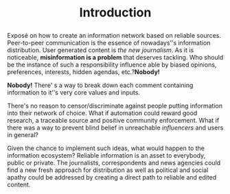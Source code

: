 
# <p align="center">Introduction</p>

Exposé on how to create an information network based on reliable sources. Peer-to-peer communication is the essence  of nowadays’'s information distribution. User generated content is _the new journalism_. As it is noticeable, **misinformation is a problem** that deserves tackling. Who should be the instance of such a responsibility influence able  by biased opinions, preferences, interests, hidden agendas, etc.?**Nobody!**

**Nobody!** There' s a way to break down each comment containing information to it’'s very core values and inputs.

There's no reason to censor/discriminate against people putting information into their network of choice. What if automation could reward good research, a traceable source and positive community enforcement. What if there was a way to prevent blind belief in unreachable _influencers_ and users in general?

Given the chance to implement such ideas, what would happen to the information ecosystem? Reliable information is an asset to everybody, public or private. The journalists, correspondents  and news agencies could find a new fresh approach for distribution as well as political and social apathy could be addressed by creating a direct path to reliable and edited content.
  
<!--stackedit_data:
eyJoaXN0b3J5IjpbMjEzNTQ4NjM4NywtMTk1NTIxMDMxMSwxMj
c5NTY1NDQ0LDEwNzUyOTQ4NDYsLTE1NDM4NTMwMzddfQ==
-->